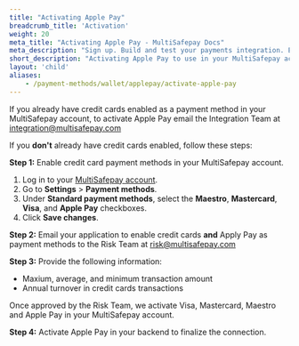 ```yaml
---
title: "Activating Apple Pay"
breadcrumb_title: 'Activation'
weight: 20
meta_title: "Activating Apple Pay - MultiSafepay Docs"
meta_description: "Sign up. Build and test your payments integration. Explore our products and services. Use our API Reference, SDKs, and wrappers. Get support."
short_description: "Activating Apple Pay to use in your MultiSafepay account"
layout: 'child'
aliases: 
    - /payment-methods/wallet/applepay/activate-apple-pay
---
```


If you already have credit cards enabled as a payment method in your MultiSafepay account, to activate Apple Pay email the Integration Team at <integration@multisafepay.com>

If you **don't** already have credit cards enabled, follow these steps:

**Step 1:** Enable credit card payment methods in your MultiSafepay account. 

1. Log in to your [MultiSafepay account](https://merchant.multisafepay.com/). 
2. Go to **Settings** > **Payment methods**.
3. Under **Standard payment methods**, select the **Maestro**, **Mastercard**, **Visa**, and **Apple Pay** checkboxes.
4. Click **Save changes**.

**Step 2:** Email your application to enable credit cards **and** Apply Pay as payment methods to the Risk Team at <risk@multisafepay.com> 

**Step 3:** Provide the following information:

- Maxium, average, and minimum transaction amount
- Annual turnover in credit cards transactions

Once approved by the Risk Team, we activate Visa, Mastercard, Maestro and Apple Pay in your MultiSafepay account.

**Step 4:** Activate Apple Pay in your backend to finalize the connection.